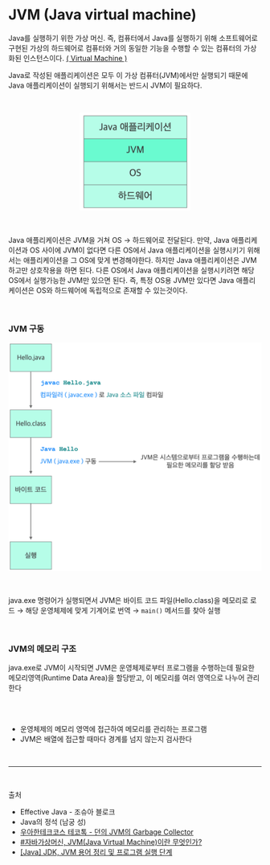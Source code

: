 # JVM (Java virtual machine)

Java를 실행하기 위한 가상 머신. 즉, 컴퓨터에서 Java를 실행하기 위해 소프트웨어로 구현된 가상의 하드웨어로 컴퓨터와 거의 동일한 기능을 수행할 수 있는 컴퓨터의 가상화된 인스턴스이다. [( Virtual Machine )](../etc/virtual_machine.md)

Java로 작성된 애플리케이션은 모두 이 가상 컴퓨터(JVM)에서만 실행되기 때문에 Java 애플리케이션이 실행되기 위해서는 반드시 JVM이 필요하다.

<br/>

<p align="center">
    <img src="../image/JVM.png"  width="220" height="auto">
</p>

<br/>

Java 애플리케이션은 JVM을 거쳐 OS → 하드웨어로 전달된다. 만약, Java 애플리케이션과 OS 사이에 JVM이 없다면 다른 OS에서 Java 애플리케이션을 실행시키기 위해서는 애플리케이션을 그 OS에 맞게 변경해야한다. 하지만 Java 애플리케이션은 JVM 하고만 상호작용을 하면 된다. 다른 OS에서 Java 애플리케이션을 실행시키려면 해당 OS에서 실행가능한 JVM만 있으면 된다. 즉, 특정 OS용 JVM만 있다면 Java 애플리케이션은 OS와 하드웨어에 독립적으로 존재할 수 있는것이다.

<br/>

### JVM 구동

<p align="center">
    <img src="../image/steps_to_run_java.png"  width="800" height="auto">
</p>

<br/>

java.exe 명령어가 실행되면서 JVM은 바이트 코드 파일(Hello.class)을 메모리로 로드 → 해당 운영체제에 맞게 기계어로 번역 → `main()` 메서드를 찾아 실행

<br/>

### JVM의 메모리 구조

java.exe로 JVM이 시작되면 JVM은 운영체제로부터 프로그램을 수행하는데 필요한 메모리영역(Runtime Data Area)을 할당받고, 이 메모리를 여러 영역으로 나누어 관리한다


<br/>
<br/>

- 운영체제의 메모리 영역에 접근하여 메모리를 관리하는 프로그램
- JVM은 배열에 접근할 때마다 경계를 넘지 않는지 검사한다

<br/>

--- 

<br/>

출처

- Effective Java - 조슈아 블로크 
- Java의 정석 (남궁 성)
- [우아한테크코스 테코톡 - 던의 JVM의 Garbage Collector](https://www.youtube.com/watch?v=vZRmCbl871I&list=PLgXGHBqgT2TvpJ_p9L_yZKPifgdBOzdVH&index=64)
- [#자바가상머신, JVM(Java Virtual Machine)이란 무엇인가?](https://asfirstalways.tistory.com/158)
- [[Java] JDK, JVM 용어 정리 및 프로그램 실행 단계](https://you9010.tistory.com/150)